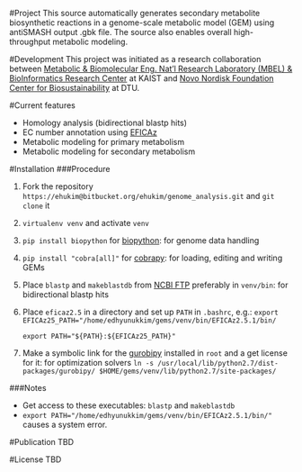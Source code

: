 #Project
This source automatically generates secondary metabolite biosynthetic reactions in a genome-scale metabolic model (GEM) using antiSMASH output .gbk file. The source also enables overall high-throughput metabolic modeling.

#Development
This project was initiated as a research collaboration between [Metabolic & Biomolecular Eng. Nat’l Research Laboratory (MBEL) & BioInformatics Research Center](http://mbel.kaist.ac.kr/) at KAIST and [Novo Nordisk Foundation Center for Biosustainability](http://www.biosustain.dtu.dk/english) at DTU.

#Current features
* Homology analysis (bidirectional blastp hits)
* EC number annotation using [EFICAz](http://cssb.biology.gatech.edu/skolnick/webservice/EFICAz2/index.html)
* Metabolic modeling for primary metabolism
* Metabolic modeling for secondary metabolism

#Installation
###Procedure
1. Fork the repository `https://ehukim@bitbucket.org/ehukim/genome_analysis.git` and `git clone` it
2. `virtualenv venv` and activate `venv`
3. `pip install biopython` for [biopython](http://biopython.org/): for genome data handling
4. `pip install "cobra[all]"` for [cobrapy](https://github.com/opencobra/cobrapy): for loading, editing and writing GEMs
5. Place `blastp` and `makeblastdb` from [NCBI FTP](ftp://ftp.ncbi.nlm.nih.gov/blast/executables/blast+/2.2.28/) preferably in `venv/bin`: for bidirectional blastp hits
6. Place `eficaz2.5` in a directory and set up `PATH` in `.bashrc`, e.g.:
    `export EFICAz25_PATH="/home/edhyunukkim/gems/venv/bin/EFICAz2.5.1/bin/`

    `export PATH="${PATH}:${EFICAz25_PATH}"`
    

7. Make a symbolic link for the [gurobipy](http://www.gurobi.com/) installed in `root` and a get license for it: for optimization solvers
   `ln -s /usr/local/lib/python2.7/dist-packages/gurobipy/ $HOME/gems/venv/lib/python2.7/site-packages/`

###Notes
- Get access to these executables: `blastp` and `makeblastdb`
- `export PATH="/home/edhyunukkim/gems/venv/bin/EFICAz2.5.1/bin/"` causes a system error.

#Publication
TBD

#License
TBD